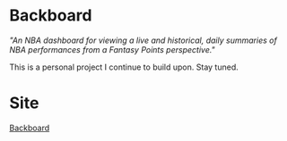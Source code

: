 # Backboard
*"An NBA dashboard for viewing a live and historical, daily summaries of NBA performances from a Fantasy Points perspective."*

This is a personal project I continue to build upon. Stay tuned.

# Site
[Backboard](https://backboard-sepia.vercel.app/)


